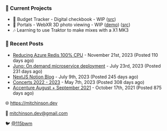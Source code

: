 ### 📌 Current Projects
- 💸 Budget Tracker - Digital checkbook - WIP ([src](https://github.com/bmitchinson/budget-entry))
- 📸 Portals - WebXR 3D photo viewing - WIP ([demo](https://portals.mitchinson.dev/)) ([src](https://github.com/bmitchinson/vr-jpg-viewer-webxr))
- 🎶 Learning to use Traktor to make mixes with a X1 MK3

### 📝 Recent Posts

- [Reducing Azure Redis 100% CPU](https://blog.mitchinson.dev/redis-cpu) - November 21st, 2023 (Posted 110 days ago)
- [Juno: On demand microservice deployment](https://blog.mitchinson.dev/juno) - July 23rd, 2023 (Posted 231 days ago)
- [NextJS Notion Blog](https://blog.mitchinson.dev/blog-2023) - July 9th, 2023 (Posted 245 days ago)
- [Concerts 2022 - 2023](https://blog.mitchinson.dev/concerts-2023) - May 7th, 2023 (Posted 308 days ago)
- [Accenture August + September 2021](https://blog.mitchinson.dev/pillar/aug-sep-21) - October 17th, 2021 (Posted 875 days ago)

🌐 https://mitchinson.dev

💌 mitchinson.dev@gmail.com

🐦 [@115bwm](https://twitter.com/115bwm)